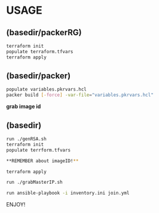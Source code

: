 # USAGE

## (basedir/packerRG)
```sh
terraform init
populate terraform.tfvars
terraform apply
```

## (basedir/packer)
```sh
populate variables.pkrvars.hcl
packer build [-force] -var-file="variables.pkrvars.hcl"
```

**grab image id**

## (basedir)
```sh
run ./genRSA.sh
terraform init
populate terrform.tfvars 

**REMEMBER about imageID!** 

terraform apply

run ./grabMasterIP.sh

run ansible-playbook -i inventory.ini join.yml
```
ENJOY!

